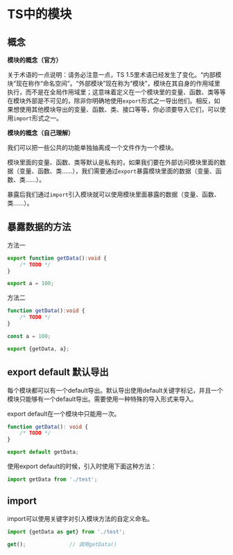 # TS中的模块

## 概念

**模块的概念（官方）**

关于术语的一点说明：请务必注意一点，TS 1.5里术语已经发生了变化。“内部模块”现在称作“命名空间”。“外部模块”现在称为“模块”，模块在其自身的作用域里执行，而不是在全局作用域里；这意味着定义在一个模块里的变量、函数、类等等在模块外部是不可见的，除非你明确地使用`export`形式之一导出他们。相反，如果想使用其他模块导出的变量、函数、类、接口等等，你必须要导入它们，可以使用`import`形式之一。

**模块的概念（自己理解）**

我们可以把一些公共的功能单独抽离成一个文件作为一个模块。

模块里面的变量、函数、类等默认是私有的，如果我们要在外部访问模块里面的数据（变量、函数、类……），我们需要通过`export`暴露模块里面的数据（变量、函数、类……）。

暴露后我们通过`import`引入模块就可以使用模块里面暴露的数据（变量、函数、类……）。

## 暴露数据的方法

方法一

```ts
export function getData():void {
    /* TODO */
}

export a = 100;
```

方法二

```ts
function getData():void {
    /* TODO */
}

const a = 100;

export {getData, a};
```

## export default 默认导出

每个模块都可以有一个default导出。默认导出使用default关键字标记，并且一个模块只能够有一个default导出。需要使用一种特殊的导入形式来导入。 

export default在一个模块中只能用一次。

```ts
function getData(): void {
    /* TODO */
}

export default getData;
```

使用export default的时候，引入时使用下面这种方法：

```ts
import getData from './test';
```

## import 

import可以使用关键字对引入模块方法的自定义命名。

```ts
import {getData as get} from './test';

get();              // 调用getData()
```